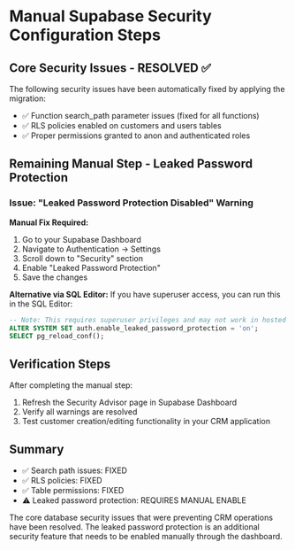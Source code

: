 # Manual Supabase Security Configuration Steps

## Core Security Issues - RESOLVED ✅
The following security issues have been automatically fixed by applying the migration:
- ✅ Function search_path parameter issues (fixed for all functions)
- ✅ RLS policies enabled on customers and users tables
- ✅ Proper permissions granted to anon and authenticated roles

## Remaining Manual Step - Leaked Password Protection

### Issue: "Leaked Password Protection Disabled" Warning

**Manual Fix Required:**
1. Go to your Supabase Dashboard
2. Navigate to Authentication → Settings
3. Scroll down to "Security" section
4. Enable "Leaked Password Protection"
5. Save the changes

**Alternative via SQL Editor:**
If you have superuser access, you can run this in the SQL Editor:
```sql
-- Note: This requires superuser privileges and may not work in hosted Supabase
ALTER SYSTEM SET auth.enable_leaked_password_protection = 'on';
SELECT pg_reload_conf();
```

## Verification Steps

After completing the manual step:
1. Refresh the Security Advisor page in Supabase Dashboard
2. Verify all warnings are resolved
3. Test customer creation/editing functionality in your CRM application

## Summary
- ✅ Search path issues: FIXED
- ✅ RLS policies: FIXED  
- ✅ Table permissions: FIXED
- ⚠️ Leaked password protection: REQUIRES MANUAL ENABLE

The core database security issues that were preventing CRM operations have been resolved. The leaked password protection is an additional security feature that needs to be enabled manually through the dashboard.